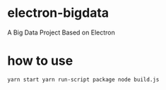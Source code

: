 # electron-bigdata
A Big Data Project Based on Electron
# how to use
`yarn start
 yarn run-script package
 node build.js`
